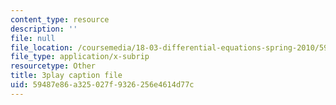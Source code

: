 ```yaml
---
content_type: resource
description: ''
file: null
file_location: /coursemedia/18-03-differential-equations-spring-2010/59487e86a325027f9326256e4614d77c_peYvLk_HZdw.srt
file_type: application/x-subrip
resourcetype: Other
title: 3play caption file
uid: 59487e86-a325-027f-9326-256e4614d77c
---
```

